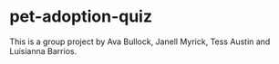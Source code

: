 # pet-adoption-quiz
This is a group project by Ava Bullock, Janell Myrick, Tess Austin and Luisianna Barrios. 
